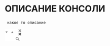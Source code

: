 # ОПИСАНИЕ КОНСОЛИ #

```
 какое то описание
```


![Альтернативный текст](./images/fias-sprite.png "Подсказка")